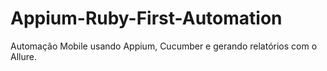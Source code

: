 # Appium-Ruby-First-Automation
Automação Mobile usando Appium, Cucumber e gerando relatórios com o Allure.
